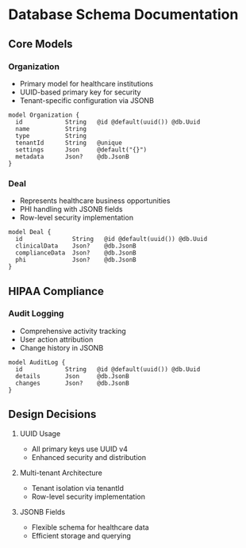 # Database Schema Documentation

## Core Models

### Organization
- Primary model for healthcare institutions
- UUID-based primary key for security
- Tenant-specific configuration via JSONB
```prisma
model Organization {
  id            String   @id @default(uuid()) @db.Uuid
  name          String
  type          String
  tenantId      String   @unique
  settings      Json     @default("{}")
  metadata      Json?    @db.JsonB
}
```

### Deal
- Represents healthcare business opportunities
- PHI handling with JSONB fields
- Row-level security implementation
```prisma
model Deal {
  id              String   @id @default(uuid()) @db.Uuid
  clinicalData    Json?    @db.JsonB
  complianceData  Json?    @db.JsonB
  phi             Json?    @db.JsonB
}
```

## HIPAA Compliance

### Audit Logging
- Comprehensive activity tracking
- User action attribution
- Change history in JSONB
```prisma
model AuditLog {
  id            String   @id @default(uuid()) @db.Uuid
  details       Json     @db.JsonB
  changes       Json?    @db.JsonB
}
```

## Design Decisions
1. UUID Usage
   - All primary keys use UUID v4
   - Enhanced security and distribution

2. Multi-tenant Architecture
   - Tenant isolation via tenantId
   - Row-level security implementation

3. JSONB Fields
   - Flexible schema for healthcare data
   - Efficient storage and querying

